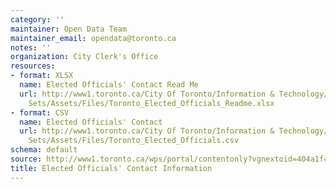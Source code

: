 ```yaml
---
category: ''
maintainer: Open Data Team
maintainer_email: opendata@toronto.ca
notes: ''
organization: City Clerk's Office
resources:
- format: XLSX
  name: Elected Officials' Contact Read Me
  url: http://www1.toronto.ca/City Of Toronto/Information & Technology/Open Data/Data
    Sets/Assets/Files/Toronto_Elected_Officials_Readme.xlsx
- format: CSV
  name: Elected Officials' Contact
  url: http://www1.toronto.ca/City Of Toronto/Information & Technology/Open Data/Data
    Sets/Assets/Files/Toronto_Elected_Officials.csv
schema: default
source: http://www1.toronto.ca/wps/portal/contentonly?vgnextoid=404a1f4e3159c410VgnVCM10000071d60f89RCRD&vgnextchannel=1a66e03bb8d1e310VgnVCM10000071d60f89RCRD
title: Elected Officials' Contact Information
---
```

